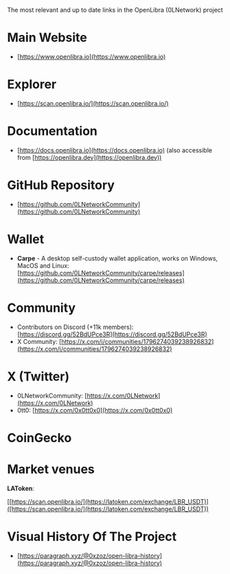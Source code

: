 The most relevant and up to date links in the OpenLibra (0LNetwork) project

# Main Website

- [https://www.openlibra.io](https://www.openlibra.io)

# Explorer

- [https://scan.openlibra.io/](https://scan.openlibra.io/)

# Documentation

- [https://docs.openlibra.io](https://docs.openlibra.io) (also accessible from [https://openlibra.dev](https://openlibra.dev))

# GitHub Repository

- [https://github.com/0LNetworkCommunity](https://github.com/0LNetworkCommunity)

# Wallet

- **Carpe** - A desktop self-custody wallet application, works on Windows, MacOS and Linux: [https://github.com/0LNetworkCommunity/carpe/releases](https://github.com/0LNetworkCommunity/carpe/releases)

# Community

- Contributors on Discord (+11k members): [https://discord.gg/52BdUPce3R](https://discord.gg/52BdUPce3R)
- X Community: [https://x.com/i/communities/1796274039238926832](https://x.com/i/communities/1796274039238926832)

# X (Twitter)

- 0LNetworkCommunity: [https://x.com/0LNetwork](https://x.com/0LNetwork)
- 0tt0: [https://x.com/0x0tt0x0](https://x.com/0x0tt0x0)

# CoinGecko


# Market venues

**LAToken**:

[[https://scan.openlibra.io/](https://latoken.com/exchange/LBR_USDT)]([https://scan.openlibra.io/](https://latoken.com/exchange/LBR_USDT))


# Visual History Of The Project

- [https://paragraph.xyz/@0xzoz/open-libra-history](https://paragraph.xyz/@0xzoz/open-libra-history)
